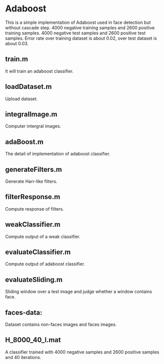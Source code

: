 Adaboost
========

This is a simple implementation of Adaboost used in face detection but without cascade step. 
4000 negative training samples and 2600 positive training samples.
4000 negative test samples and 2600 positive test samples.
Error rate over training dataset is about 0.02, over test dataset is about 0.03.


train.m  
-----------
It will train an adaboost classifier.

loadDataset.m
-----------
Upload dataset.

integralImage.m
-----------
Computer intergral images.

adaBoost.m
-----------
The detail of implementation of adaboost classifier.

generateFilters.m
-----------
Generate Harr-like filters.

filterResponse.m 
-----------
Compute response of filters.

weakClassifier.m
-----------
Compute output of a weak classifier.

evaluateClassifier.m
-----------
Compute output of adaboost classifier.

evaluateSliding.m
-----------
Sliding window over a test image and judge whether a window contains face.

faces-data:
-----------
Dataset contains non-faces images and faces images.

H_8000_40_l.mat
-----------
A classifier trained with 4000 negative samples and 2600 positive samples and 40 iterations.
